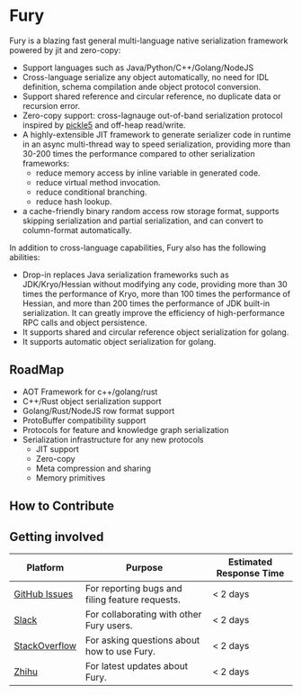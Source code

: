 # Fury

Fury is a blazing fast general multi-language native serialization framework powered by jit and zero-copy:
- Support languages such as Java/Python/C++/Golang/NodeJS
- Cross-language serialize any object automatically, no need for IDL definition, schema compilation ande object protocol conversion.
- Support shared reference and circular reference, no duplicate data or recursion error.
- Zero-copy support: cross-lagnauge out-of-band serialization protocol inspired by [pickle5](https://peps.python.org/pep-0574/) and off-heap read/write.
- A highly-extensible JIT framework to generate serializer code in runtime in an async multi-thread way to speed serialization, providing more than 30-200 times the performance compared to other serialization frameworks:
  - reduce memory access by inline variable in generated code.
  - reduce virtual method invocation.
  - reduce conditional branching.
  - reduce hash lookup.
- a cache-friendly binary random access row storage format, supports skipping serialization and partial serialization, and can convert to column-format automatically.

In addition to cross-language capabilities, Fury also has the following abilities:
- Drop-in replaces Java serialization frameworks such as JDK/Kryo/Hessian without modifying any code, providing more than 30 times the performance of Kryo, more than 100 times the performance of Hessian, and more than 200 times the performance of JDK built-in serialization. It can greatly improve the efficiency of high-performance RPC calls and object persistence.
- It supports shared and circular reference object serialization for golang.
- It supports automatic object serialization for golang.

## RoadMap
- AOT Framework for c++/golang/rust
- C++/Rust object serialization support
- Golang/Rust/NodeJS row format support
- ProtoBuffer compatibility support
- Protocols for feature and knowledge graph serialization
- Serialization infrastructure for any new protocols
  - JIT support
  - Zero-copy
  - Meta compression and sharing
  - Memory primitives

## How to Contribute


## Getting involved
| Platform                                                                                         | Purpose                                         | Estimated Response Time |
|--------------------------------------------------------------------------------------------------|-------------------------------------------------|-------------------------|
| [GitHub Issues](https://github.com/alipay/fury/issues)                                           | For reporting bugs and filing feature requests. | < 2 days                |
| [Slack](https://join.slack.com/t/fury-project/shared_invite/zt-1u8soj4qc-ieYEu7ciHOqA2mo47llS8A) | For collaborating with other Fury users.        | < 2 days                |
| [StackOverflow](https://stackoverflow.com/questions/tagged/fury)                                 | For asking questions about how to use Fury.     | < 2 days                |
| [Zhihu](https://www.zhihu.com/column/c_1638859452651765760)                                      | For latest updates about Fury.                  | < 2 days                |
